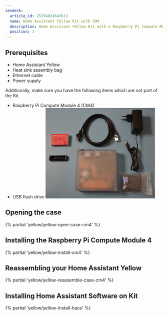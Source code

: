 ```yaml
---
zendesk:
  article_id: 25294024643613
  name: Home Assistant Yellow Kit with CM4
  description: Home Assistant Yellow Kit with a Raspberry Pi Compute Module 4 and a regular power supply (No PoE).
  position: 1
---
```


## Prerequisites

- Home Assistant Yellow
- Heat sink assembly bag
- Ethernet cable
- Power supply

Additionally, make sure you have the following items which are not part of the Kit

- Raspberry Pi Compute Module 4 (CM4)
- USB flash drive
  ![Image showing the Home Assistant Yellow with a Raspberry Pi Compute Module 4, Heat sink assembly bag, Ethernet cable, power supply, and a USB flash drive](/static/img/yellow/kit-std.jpeg)

## Opening the case

{% partial 'yellow/yellow-open-case-cm4' %}

## Installing the Raspberry Pi Compute Module 4

{% partial 'yellow/yellow-install-cm4' %}

## Reassembling your Home Assistant Yellow

{% partial 'yellow/yellow-reassemble-case-cm4' %}

## Installing Home Assistant Software on Kit

{% partial 'yellow/yellow-install-haos' %}
